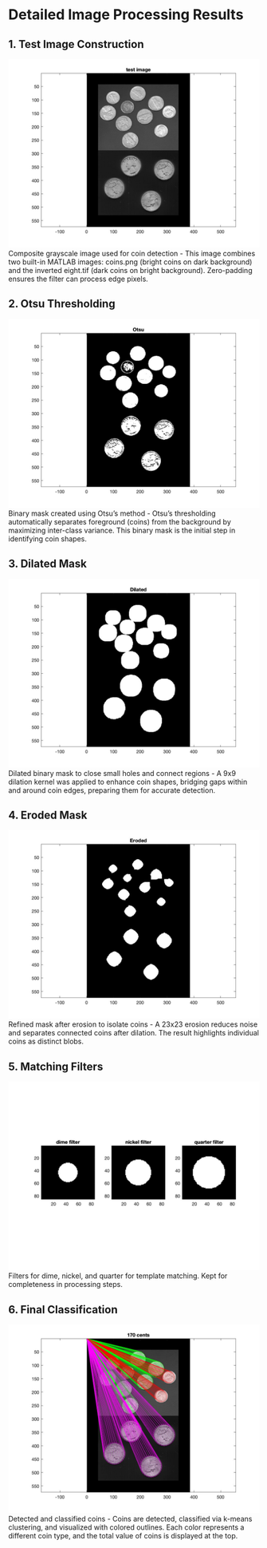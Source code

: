 # Detailed Image Processing Results

## 1. Test Image Construction
![Test Image](images/test_image.jpg)
Composite grayscale image used for coin detection - 
This image combines two built-in MATLAB images: coins.png (bright coins on dark background) and the inverted eight.tif (dark coins on bright background). 
Zero-padding ensures the filter can process edge pixels.

## 2. Otsu Thresholding
![Otsu Threshold](images/otsu_mask.jpg)
Binary mask created using Otsu’s method -
Otsu’s thresholding automatically separates foreground (coins) from the background by maximizing inter-class variance. 
This binary mask is the initial step in identifying coin shapes.

## 3. Dilated Mask
![Dilated](images/dilated_mask.jpg)
Dilated binary mask to close small holes and connect regions - 
A 9x9 dilation kernel was applied to enhance coin shapes, bridging gaps within and around coin edges, preparing them for accurate detection.

## 4. Eroded Mask
![Eroded](images/eroded_mask.jpg)
Refined mask after erosion to isolate coins - 
A 23x23 erosion reduces noise and separates connected coins after dilation. The result highlights individual coins as distinct blobs.

## 5. Matching Filters
![Filters](images/filters.jpg)
Filters for dime, nickel, and quarter for template matching. Kept for completeness in processing steps.

## 6. Final Classification
![Classified](images/classified_result.jpg)
Detected and classified coins - 
Coins are detected, classified via k-means clustering, and visualized with colored outlines. 
Each color represents a different coin type, and the total value of coins is displayed at the top.

